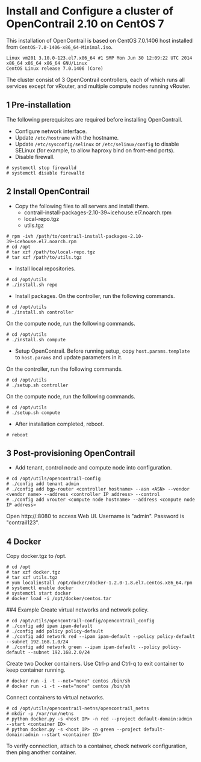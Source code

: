 # Install and Configure a cluster of OpenContrail 2.10 on CentOS 7

This installation of OpenContrail is based on CentOS 7.0.1406 host installed from `CentOS-7.0-1406-x86_64-Minimal.iso`.
```
Linux vm201 3.10.0-123.el7.x86_64 #1 SMP Mon Jun 30 12:09:22 UTC 2014 x86_64 x86_64 x86_64 GNU/Linux
CentOS Linux release 7.0.1406 (Core) 
```
The cluster consist of 3 OpenContrail controllers, each of which runs all services except for vRouter, and multiple compute nodes running vRouter.

## 1 Pre-installation
The following prerequisites are required before installing OpenContrail.
* Configure network interface.
* Update `/etc/hostname` with the hostname.
* Update `/etc/sysconfig/selinux` or `/etc/selinux/config` to disable SELinux (for example, to allow haproxy bind on front-end ports).
* Disable firewall.
```
# systemctl stop firewalld
# systemctl disable firewalld
```

## 2 Install OpenContrail
* Copy the following files to all servers and install them.
  * contrail-install-packages-2.10-39~icehouse.el7.noarch.rpm
  * local-repo.tgz
  * utils.tgz
```
# rpm -ivh /path/to/contrail-install-packages-2.10-39~icehouse.el7.noarch.rpm
# cd /opt
# tar xzf /path/to/local-repo.tgz
# tar xzf /path/to/utils.tgz
```

* Install local repositories.
```
# cd /opt/utils
# ./install.sh repo
```

* Install packages.
On the controller, run the following commands.
```
# cd /opt/utils
# ./install.sh controller
```

On the compute node, run the following commands.
```
# cd /opt/utils
# ./install.sh compute
```

* Setup OpenContrail.
Before running setup, copy `host.params.template` to `host.params` and update parameters in it.

On the controller, run the following commands.
```
# cd /opt/utils
# ./setup.sh controller
```

On the compute node, run the following commands.
```
# cd /opt/utils
# ./setup.sh compute
```

* After installation completed, reboot.
```
# reboot
```

## 3 Post-provisioning OpenContrail
* Add tenant, control node and compute node into configuration.
```
# cd /opt/utils/opencontrail-config
# ./config add tenant admin
# ./config add bgp-router <controller hostname> --asn <ASN> --vendor <vendor name> --address <controller IP address> --control
# ./config add vrouter <compute node hostname> --address <compute node IP address>
```
Open http://<controller IP>:8080 to access Web UI. Username is "admin". Password is "contrail123".

## 4 Docker
Copy docker.tgz to /opt.
```
# cd /opt
# tar xzf docker.tgz
# tar xzf utils.tgz
# yum localinstall /opt/docker/docker-1.2.0-1.8.el7.centos.x86_64.rpm
# systemctl enable docker
# systemctl start docker
# docker load -i /opt/docker/centos.tar
```

##4 Example
Create virtual networks and network policy.
```
# cd /opt/utils/opencontrail-config/opencontrail_config
# ./config add ipam ipam-default
# ./config add policy policy-default
# ./config add network red --ipam ipam-default --policy policy-default --subnet 192.168.1.0/24
# ./config add network green --ipam ipam-default --policy policy-default --subnet 192.168.2.0/24
```
Create two Docker containers. Use Ctrl-p and Ctrl-q to exit container to keep container running.
```
# docker run -i -t --net="none" centos /bin/sh
# docker run -i -t --net="none" centos /bin/sh
```
Connect containers to virtual networks.
```
# cd /opt/utils/opencontrail-netns/opencontrail_netns
# mkdir -p /var/run/netns
# python docker.py -s <host IP> -n red --project default-domain:admin --start <container ID>
# python docker.py -s <host IP> -n green --project default-domain:admin --start <container ID>
```
To verify connection, attach to a container, check network configuration, then ping another container.


